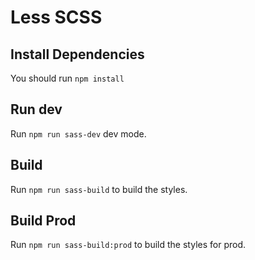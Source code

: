 # Less SCSS

## Install Dependencies

You should run `npm install`

## Run dev

Run `npm run sass-dev` dev mode.

## Build

Run `npm run sass-build` to build the styles.

## Build Prod

Run `npm run sass-build:prod` to build the styles for prod.
